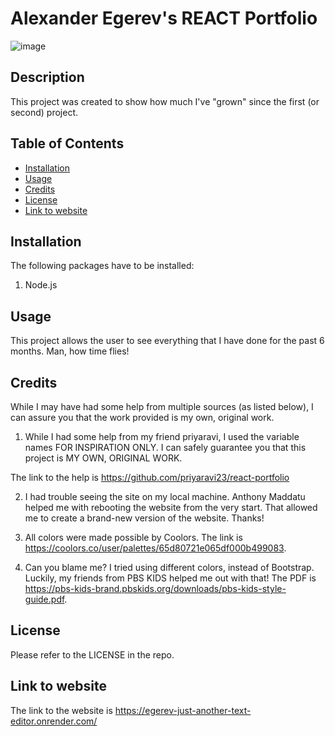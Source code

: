 # Alexander Egerev's REACT Portfolio

![image](https://github.com/upennbootcamp23/egerev_jate-refactor/assets/143010411/f6062803-0737-4788-9127-6869e58707c5)



## Description

This project was created to show how much I've "grown" since the first (or second) project. 

## Table of Contents
- [Installation](#installation)
- [Usage](#usage)
- [Credits](#credits)
- [License](#license)
- [Link to website](#website)

## Installation

The following packages have to be installed:
1. Node.js

## Usage
This project allows the user to see everything that I have done for the past 6 months. Man, how time flies!

## Credits

While I may have had some help from multiple sources (as listed below), I can assure you that the work provided is my own, original work.

1. While I had some help from my friend priyaravi, I used the variable names FOR INSPIRATION ONLY. I can safely guarantee you that this project is MY OWN, ORIGINAL WORK.

The link to the help is https://github.com/priyaravi23/react-portfolio

2. I had trouble seeing the site on my local machine. Anthony Maddatu helped me with rebooting the website from the very start. That allowed me to create a brand-new version of the website. Thanks!

3. All colors were made possible by Coolors. The link is https://coolors.co/user/palettes/65d80721e065df000b499083.

4. Can you blame me? I tried using different colors, instead of Bootstrap. Luckily, my friends from PBS KIDS helped me out with that! The PDF is https://pbs-kids-brand.pbskids.org/downloads/pbs-kids-style-guide.pdf.

## License
Please refer to the LICENSE in the repo.

## Link to website
The link to the website is https://egerev-just-another-text-editor.onrender.com/
